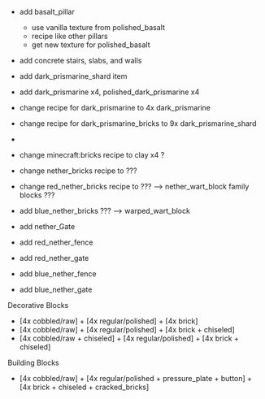 - add basalt_pillar
  - use vanilla texture from polished_basalt
  - recipe like other pillars
  - get new texture for polished_basalt

- add concrete stairs, slabs, and walls

- add dark_prismarine_shard item
- add dark_prismarine x4, polished_dark_prismarine x4
- change recipe for dark_prismarine to 4x dark_prismarine
- change recipe for dark_prismarine_bricks to 9x dark_prismarine_shard
- 
- change minecraft:bricks recipe to clay x4 ?
- change nether_bricks recipe to ???
- change red_nether_bricks recipe to ???  --> nether_wart_block family blocks ???
- add blue_nether_bricks ??? --> warped_wart_block
- add nether_Gate
- add red_nether_fence
- add red_nether_gate
- add blue_nether_fence
- add blue_nether_gate

Decorative Blocks

- [4x cobbled/raw] + [4x regular/polished] + [4x brick]
- [4x cobbled/raw] + [4x regular/polished] + [4x brick + chiseled]
- [4x cobbled/raw + chiseled] + [4x regular/polished] + [4x brick + chiseled]

Building Blocks

- [4x cobbled/raw] + [4x regular/polished + pressure_plate + button] + [4x brick + chiseled + cracked_bricks]
